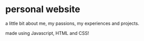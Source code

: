 # personal website

a little bit about me, my passions, my experiences and projects.

made using Javascript, HTML and CSS! 

